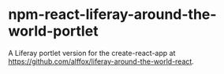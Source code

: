 # npm-react-liferay-around-the-world-portlet

A Liferay portlet version for the create-react-app at https://github.com/alffox/liferay-around-the-world-react.
